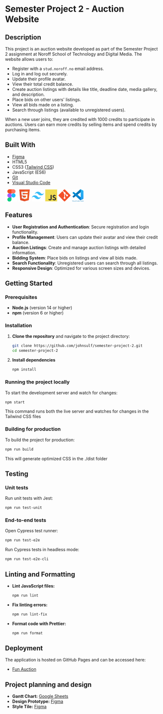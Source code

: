 # Semester Project 2 - Auction Website

## Description

This project is an auction website developed as part of the Semester Project 2 assignment at Noroff School of Technology and Digital Media. The website allows users to:

- Register with a `stud.noroff.no` email address.
- Log in and log out securely.
- Update their profile avatar.
- View their total credit balance.
- Create auction listings with details like title, deadline date, media gallery, and description.
- Place bids on other users' listings.
- View all bids made on a listing.
- Search through listings (available to unregistered users).

When a new user joins, they are credited with 1000 credits to participate in auctions. Users can earn more credits by selling items and spend credits by purchasing items.

## Built With

- [Figma](https://www.figma.com/)
- HTML5
- CSS3 ([Tailwind CSS](https://tailwindcss.com/))
- JavaScript (ES6)
- [Git](https://git-scm.com/)
- [Visual Studio Code](https://code.visualstudio.com/)

<div>
  <img src="https://github.com/devicons/devicon/blob/master/icons/figma/figma-original.svg" alt="Figma" width="40" height="40"/>
  <img src="https://github.com/devicons/devicon/blob/master/icons/html5/html5-original.svg" alt="HTML" width="40" height="40"/>
  <img src="https://github.com/devicons/devicon/blob/master/icons/tailwindcss/tailwindcss-plain.svg" alt="Tailwind CSS" width="40" height="40"/>
  <img src="https://github.com/devicons/devicon/blob/master/icons/javascript/javascript-original.svg" alt="JavaScript" width="40" height="40"/>
  <img src="https://github.com/devicons/devicon/blob/master/icons/git/git-original.svg" alt="Git" width="40" height="40"/>
  <img src="https://github.com/devicons/devicon/blob/master/icons/vscode/vscode-original-wordmark.svg" alt="VS Code" width="40" height="40"/>
</div>

## Features

- **User Registration and Authentication**: Secure registration and login functionality.
- **Profile Management**: Users can update their avatar and view their credit balance.
- **Auction Listings**: Create and manage auction listings with detailed information.
- **Bidding System**: Place bids on listings and view all bids made.
- **Search Functionality**: Unregistered users can search through all listings.
- **Responsive Design**: Optimized for various screen sizes and devices.

## Getting Started

### Prerequisites

- **Node.js** (version 14 or higher)
- **npm** (version 6 or higher)

### Installation

1. **Clone the repository** and navigate to the project directory:

   ```bash
   git clone https://github.com/johnsulf/semester-project-2.git
   cd semester-project-2
   ```

2. **Install dependencies**
   ```bash
   npm install
   ```

### Running the project locally
To start the development server and watch for changes:

```bash
npm start
```

This command runs both the live server and watches for changes in the Tailwind CSS files

### Building for production
To build the project for production:

```bash
npm run build
```

This will generate optimized CSS in the ./dist folder

## Testing
### Unit tests
Run unit tests with Jest:
```bash
npm run test-unit
```

### End-to-end tests
Open Cypress test runner:

```bash
npm run test-e2e
```

Run Cypress tests in headless mode:

```bash
npm run test-e2e-cli
```

## Linting and Formatting
- **Lint JavaScript files:**
  ```bash
  npm run lint
  ```

- **Fix linting errors:**
  ```bash
  npm run lint-fix
  ```

- **Format code with Prettier:**
  ```bash
  npm run format
  ```

## Deployment
The application is hosted on GitHub Pages and can be accessed here:
- [Fun Auction](https://johnsulf.github.io/semester-project-2/)

## Project planning and design
- **Gantt Chart:** [Google Sheets](https://docs.google.com/spreadsheets/d/1jKh6bmGbnyDCtAN7rsCbakhN_9YcxhYXpMnFmjK-nQg/edit?usp=sharing)
- **Design Prototype:** [Figma](https://www.figma.com/proto/Bxh2e8dEg9xp6nQjHft2aF/styletile-and-protoype?page-id=1%3A2&node-id=21-237&node-type=canvas&viewport=914%2C479%2C0.09&t=28MeLIN3h156fxcW-1&scaling=contain&content-scaling=fixed)
- **Style Tile:** [Figma](https://www.figma.com/proto/Bxh2e8dEg9xp6nQjHft2aF/styletile-and-protoype?page-id=0%3A1&node-id=1-3&node-type=canvas&viewport=262%2C182%2C0.74&t=Y4PyGQGlsaBgZjeM-1&scaling=contain&content-scaling=fixed)
